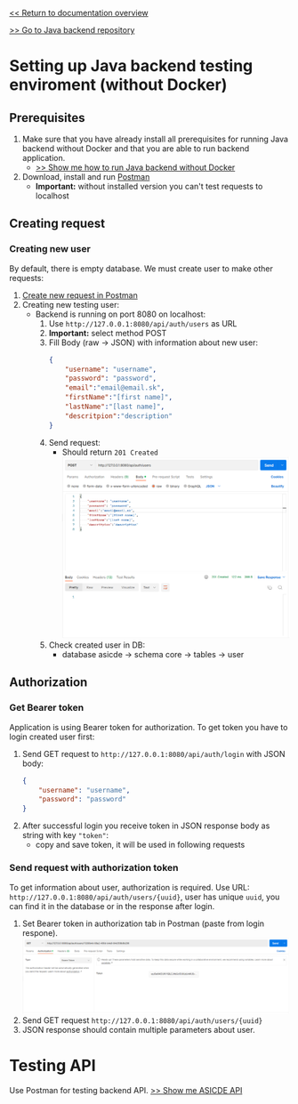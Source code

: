 [<< Return to documentation overview](README.md)

[>> Go to Java backend repository](https://github.com/ASICDE/asicde-backend)

# Setting up Java backend testing enviroment (without Docker)

## Prerequisites
1. Make sure that you have already install all prerequisites for running Java backend without Docker and that you are able to run backend application. 
    - [>> Show me how to run Java backend without Docker](asicde-backend.md)
2. Download, install and run [Postman](https://www.postman.com/downloads/)
    - **Important:** without installed version you can't test requests to localhost 

## Creating request

### Creating new user
By default, there is empty database. We must create user to make other requests:

1. [Create new request in Postman](https://learning.postman.com/docs/sending-requests/requests/) 
2. Creating new testing user:
    - Backend is running on port 8080 on localhost:
        1. Use `http://127.0.0.1:8080/api/auth/users` as URL
        2. **Important:** select method POST 
        3. Fill Body (raw -> JSON) with information about new user:
            ```json
            {
                "username": "username",
                "password": "password",
                "email":"email@email.sk",
                "firstName":"[first name]",
                "lastName":"[last name]",
                "descritpion":"description"
            }
            ```
        4. Send request:
            - Should return `201 Created`
            ![Creating new user in Postman](resources/testing-create-user.png)
        5. Check created user in DB:
            - database asicde -> schema core -> tables -> user

## Authorization

### Get Bearer token
Application is using Bearer token for authorization. To get token you have to login created user first:

1. Send GET request to `http://127.0.0.1:8080/api/auth/login` with JSON body:
    ```json
    {
        "username": "username",
        "password": "password"
    }
    ```
2. After successful login you receive token in JSON response body as string with key `"token"`:
    - copy and save token, it will be used in following requests
        
### Send request with authorization token
To get information about user, authorization is required. Use URL: `http://127.0.0.1:8080/api/auth/users/{uuid}`, user has unique `uuid`, you can find it in the database or in the response after login.

1. Set Bearer token in authorization tab in Postman (paste from login respone).
    ![Creating new user in Postman](resources/testing-bearer-token.png)
2. Send GET request `http://127.0.0.1:8080/api/auth/users/{uuid}`
3. JSON response should contain multiple parameters about user. 

# Testing API
Use Postman for testing backend API. [>> Show me ASICDE API](asicde-api.md)